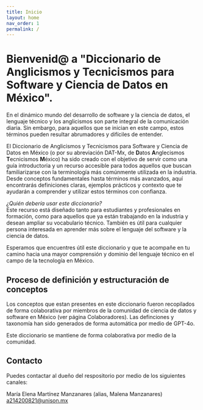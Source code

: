 ```yaml
---
title: Inicio
layout: home
nav_order: 1
permalink: /
---
```


# Bienvenid@ a "Diccionario de Anglicismos y Tecnicismos para Software y Ciencia de Datos en México".

En el dinámico mundo del desarrollo de software y la ciencia de datos, el lenguaje técnico y los anglicismos son parte integral de la comunicación diaria. Sin embargo, para aquellos que se inician en este campo, estos términos pueden resultar abrumadores y difíciles de entender.

El Diccionario de Anglicismos y Tecnicismos para Software y Ciencia de Datos en México (o por su abreviación DAT-Mx, de **D**atos **A**nglecismos **T**ecnicismos **M**éxico) ha sido creado con el objetivo de servir como una guía introductoria y un recurso accesible para todos aquellos que buscan familiarizarse con la terminología más comúnmente utilizada en la industria. Desde conceptos fundamentales hasta términos más avanzados, aquí encontrarás definiciones claras, ejemplos prácticos y contexto que te ayudarán a comprender y utilizar estos términos con confianza.

*¿Quién debería usar este diccionario?*  
Este recurso está diseñado tanto para estudiantes y profesionales en formación, como para aquellos que ya están trabajando en la industria y desean ampliar su vocabulario técnico. También es útil para cualquier persona interesada en aprender más sobre el lenguaje del software y la ciencia de datos.

Esperamos que encuentres útil este diccionario y que te acompañe en tu camino hacia una mayor comprensión y dominio del lenguaje técnico en el campo de la tecnología en México.

## Proceso de definición y estructuración de conceptos

Los conceptos que estan presentes en este diccionario fueron recopilados de forma colaborativa por miembros de la comunidad de ciencia de datos y software en México (ver página Colaboradores). Las definciones y taxonomía han sido generados de forma automática por medio de GPT-4o.

Este diccionario se mantiene de forma colaborativa por medio de la comunidad. 

## Contacto

Puedes contactar al dueño del respositorio por medio de los siguientes canales:

María Elena Martínez Manzanares (alias, Malena Manzanares)
a214200821@unison.mx  
